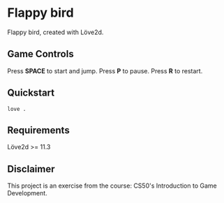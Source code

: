 # Flappy bird
Flappy bird, created with Löve2d.

## Game Controls
Press **SPACE** to start and jump.
Press **P** to pause.
Press **R** to restart.


## Quickstart
```shell
love .
```

## Requirements
Löve2d >= 11.3

## Disclaimer
This project is an exercise from the course: CS50's Introduction to Game Development.
